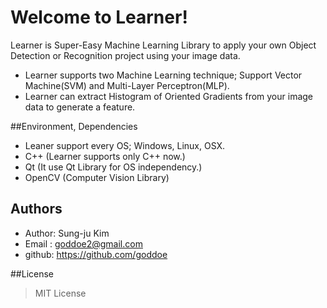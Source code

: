 # Welcome to Learner!
Learner is Super-Easy Machine Learning Library to apply your own Object Detection or Recognition project using your image data.

+ Learner supports two Machine Learning technique; Support Vector Machine(SVM) and Multi-Layer Perceptron(MLP).
+ Learner can extract Histogram of Oriented Gradients from your image data to generate a feature.


##Environment, Dependencies
+ Leaner support every OS; Windows, Linux, OSX.
+ C++ (Learner supports only C++ now.)
+ Qt (It use Qt Library for OS independency.)
+ OpenCV (Computer Vision Library)


## Authors
+ Author: Sung-ju Kim
+ Email : goddoe2@gmail.com
+ github: https://github.com/goddoe

##License
>MIT License
